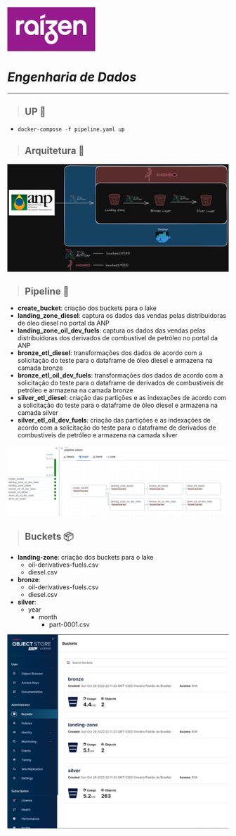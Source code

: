 
<img src="/images/raizen.png" alt="Raizen" width="200" height="100">

# _**Engenharia de Dados**_
<hr>

>## UP 🚀
- ```docker-compose -f pipeline.yaml up```

>## Arquitetura 📐
![Arquitetura](images/archicteture.png)

>## Pipeline 🔩

- **create_bucket**: criação dos buckets para o lake
- **landing_zone_diesel**: captura os dados das vendas pelas distribuidoras de óleo diesel no portal da ANP
- **landing_zone_oil_dev_fuels**: captura os dados das vendas pelas distribuidoras dos derivados de combustivel de petróleo no portal da ANP
- **bronze_etl_diesel**: transformações dos dados de acordo com a solicitação do teste para o dataframe de óleo diesel e armazena na camada bronze
- **bronze_etl_oil_dev_fuels**: transformações dos dados de acordo com a solicitação do teste para o dataframe de derivados de combustiveis de petróleo e armazena na camada bronze
- **silver_etl_diesel**: criação das partições e as indexações de acordo com a solicitação do teste para o dataframe de óleo diesel e armazena na camada silver
- **silver_etl_oil_dev_fuels**: criação das partições e as indexações de acordo com a solicitação do teste para o dataframe de derivados de combustiveis de petróleo e armazena na camada silver

![Pipeline](images/pipeline-airflow.png)

>## Buckets 📦
- **landing-zone**: criação dos buckets para o lake
  - oil-derivatives-fuels.csv
  - diesel.csv
- **bronze**:
  - oil-derivatives-fuels.csv
  - diesel.csv
- **silver**:
  - year
    - month
      - part-0001.csv

![Pipeline](images/minio.png)